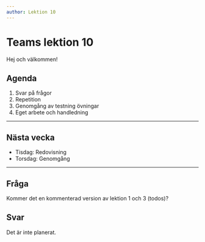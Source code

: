```yaml
---
author: Lektion 10
---
```


# Teams lektion 10

Hej och välkommen!

## Agenda

1. Svar på frågor
2. Repetition
3. Genomgång av testning övningar
4. Eget arbete och handledning

---

## Nästa vecka

- Tisdag: Redovisning
- Torsdag: Genomgång

---

## Fråga

Kommer det en kommenterad version av lektion 1 och 3 (todos)?

## Svar

Det är inte planerat.
